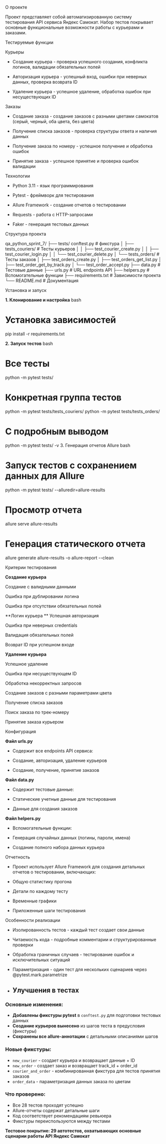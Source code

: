 ﻿ О проекте

Проект представляет собой автоматизированную систему тестирования API сервиса Яндекс Самокат. Набор тестов покрывает основные функциональные возможности работы с курьерами и заказами.

 Тестируемые функции

 Курьеры

- Создание курьера - проверка успешного создания, конфликта логинов, валидации обязательных полей

- Авторизация курьера - успешный вход, ошибки при неверных данных, проверка возврата ID

- Удаление курьера - успешное удаление, обработка ошибок при несуществующих ID

 Заказы

- Создание заказа - создание заказов с разными цветами самокатов (серый, черный, оба цвета, без цвета)

- Получение списка заказов - проверка структуры ответа и наличия данных

- Получение заказа по номеру - успешное получение и обработка ошибок

- Принятие заказа - успешное принятие и проверка ошибок валидации

 Технологии

- Python 3.11 - язык программирования

- Pytest - фреймворк для тестирования

- Allure Framework - создание отчетов о тестировании

- Requests - работа с HTTP-запросами

- Faker - генерация тестовых данных

 Структура проекта

qa_python_sprint_7/
├── tests/ conftest.py # фикстура
│   ├── tests_couriers/          # Тесты курьеров
│   │   ├── test_courier_create.py
│   │   ├── test_courier_login.py
│   │   └── test_courier_delete.py
│   └── tests_orders/            # Тесты заказов
│       ├── test_orders_create.py
│       ├── test_orders_get_list.py
│       ├── test_order_get_by_track.py
│       └── test_order_accept.py
├── data.py                      # Тестовые данные
├── urls.py                      # URL endpoints API
├── helpers.py                   # Вспомогательные функции
├── requirements.txt             # Зависимости проекта
└── README.md                    # Документация

 Установка и запуск

**1. Клонирование и настройка**
bash
# Установка зависимостей
pip install -r requirements.txt 

**2. Запуск тестов**
bash
# Все тесты
python -m pytest tests/

# Конкретная группа тестов
python -m pytest tests/tests_couriers/
python -m pytest tests/tests_orders/

# С подробным выводом
python -m pytest tests/ -v
3. Генерация отчетов Allure
bash
# Запуск тестов с сохранением данных для Allure
python -m pytest tests/ --alluredir=allure-results

# Просмотр отчета
allure serve allure-results

# Генерация статического отчета
allure generate allure-results -o allure-report --clean

 Критерии тестирования

**Создание курьера**

 Создание с валидными данными

 Ошибка при дублировании логина

 Ошибка при отсутствии обязательных полей

**Логин курьера
**
 Успешная авторизация

 Ошибка при неверных credentials

 Валидация обязательных полей

 Возврат ID при успешном входе

**Удаление курьера**

 Успешное удаление

 Ошибка при несуществующем ID

 Обработка некорректных запросов

 Создание заказов с разными параметрами цвета

 Получение списка заказов

 Поиск заказа по трек-номеру

 Принятие заказа курьером

 Конфигурация

**Файл urls.py**

- Содержит все endpoints API сервиса:

- Создание, авторизация, удаление курьеров

- Создание, получение, принятие заказов

**Файл data.py**

- Содержит тестовые данные:

- Статические учетные данные для тестирования

- Данные для создания заказов

**Файл helpers.py**

- Вспомогательные функции:

- Генерация случайных данных (логины, пароли, имена)

- Создание полного набора данных курьера

 Отчетность

- Проект использует Allure Framework для создания детальных отчетов о тестировании, включающих:

- Общую статистику прогона

- Детали по каждому тесту

- Временные графики

- Приложенные шаги тестирования

 Особенности реализации

- Изолированность тестов - каждый тест создает свои данные

- Читаемость кода - подробные комментарии и структурированные проверки

- Обработка граничных случаев - тестирование ошибок и исключительных ситуаций

- Параметризация - один тест для нескольких сценариев через @pytest.mark.parametrize
- ##  Улучшения в тестах

### Основные изменения:
- **Добавлены фикстуры pytest** в `conftest.py` для подготовки тестовых данных
- **Создание курьеров вынесено** из шагов теста в предусловия (фикстуры)
- **Сохранены все allure-аннотации** с детальными описаниями шагов

### Новые фикстуры:
- `new_courier` - создает курьера и возвращает данные + ID
- `new_order` - создает заказ и возвращает track_id + order_id  
- `courier_and_order` - комбинированная фикстура для тестов принятия заказов
- `order_data` - параметризация данных заказа по цветам

### Что проверено:
-  Все 28 тестов проходят успешно
-  Allure-отчеты содержат детальные шаги
-  Код соответствует рекомендациям ревьюера
-  Фикстуры переиспользуются между тестами


**Тестовое покрытие: 29 автотестов, охватывающих основные сценарии работы API Яндекс Самокат**

